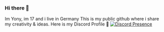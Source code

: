 ### Hi there 👋
Im Yony, im 17 and i live in Germany
This is my public github where i share my creativity & ideas.
Here is my Discord Profile 🔽
[![Discord Presence](https://lanyard.cnrad.dev/api/527108773123325980)](https://discord.com/users/527108773123325980)

<!--
**y0nyy/y0nyy** is a ✨ _special_ ✨ repository because its `README.md` (this file) appears on your GitHub profile.

Here are some ideas to get you started:

- 🔭 I’m currently working on ...
- 🌱 I’m currently learning ...
- 👯 I’m looking to collaborate on ...
- 🤔 I’m looking for help with ...
- 💬 Ask me about ...
- 📫 How to reach me: ...
- 😄 Pronouns: ...
- ⚡ Fun fact: ...
-->
